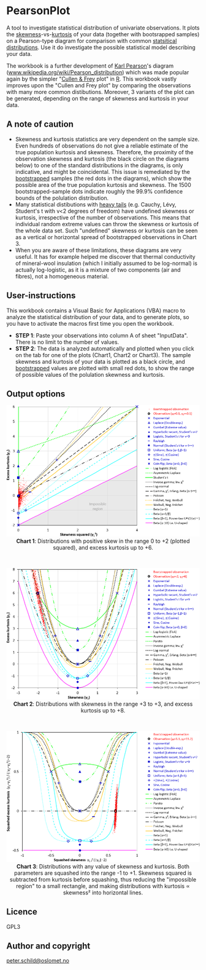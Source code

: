 # PearsonPlot
A tool to investigate statistical distribution of univariate observations. It plots the [skewness](https://en.wikipedia.org/wiki/Skewness)-vs-[kurtosis](https://en.wikipedia.org/wiki/Kurtosis) of your data (together with bootsrapped samples) on a Pearson-type diagram for comparison with common [statsitical distributions](https://en.wikipedia.org/wiki/List_of_probability_distributions). Use it do investigate the possible statistical model describing your data.

The workbook is a further development of [Karl Pearson](https://en.wikipedia.org/wiki/Karl_Pearson)'s diagram (www.wikipedia.org/wiki/Pearson_distribution) which was made popular again by the simpler "[Cullen & Frey](https://www.springer.com/gp/book/9780306459566) plot" in [R](https://cran.r-project.org/web/packages/fitdistrplus/vignettes/paper2JSS.pdf). This workbook vastly improves upon the "Cullen and Frey plot" by comparing the observations with many more common distibutions. Moreover, 3 variants of the plot can be generated, depending on the range of skewness and kurtosis in your data.

## A note of caution
- Skewness and kurtosis statistics are very dependent on the sample size. Even hundreds of observations do not give a reliable estimate of the true population kurtosis and skewness. Therefore, the proximity of the observation skewness and kurtosis (the black circle on the diagrams below) to one of the standard distributions in the diagrams, is only indicative, and might be coincidental. This issue is remediated by the [bootstrapped](https://en.wikipedia.org/wiki/Bootstrapping_(statistics)) samples (the red dots in the diagrams), which show the possible area of the true population kurtosis and skewness. The 1500 bootstrapped-sample dots indicate roughly the 99.9% confidence bounds of the polulation distribution.
- Many statistical distibutions with [heavy tails](https://en.wikipedia.org/wiki/Heavy-tailed_distribution) (e.g. Cauchy, Lévy, Student's t with v<2 degrees of freedom) have undefined skewness or kurtosis, irrespective of the number of observations. This means that individual random extreme values can throw the skewness or kurtosis of the whole data set. Such "undefined" skewness or kurtosis can be seen as a vertical or horizontal spread of bootstrapped observations in Chart 3.
- When you are aware of these limitations, these diagrams are very useful. It has for example helped me discover that thermal conductivity of mineral-wool insulation (which I initially assumed to be log-normal) is actually log-logistic, as it is a mixture of two components (air and fibres), not a homogeneous material.

## User-instructions
This workbook contains a Visual Basic for Applications (VBA) macro to analyze the statistical distribution of your data, and to generate plots, so you have to activate the macros first time you open the workbook.
- <b>STEP 1</b>: Paste your observations into column A of sheet "InputData". There is no limit to the number of values.
- <b>STEP 2</b>: The data is analyzed automatically and plotted when you click on the tab for one of the plots (Chart1, Chart2 or Chart3). The sample skewness and kurtosis of your data is plotted as a black circle, and [bootstrapped](https://en.wikipedia.org/wiki/Bootstrapping_(statistics)) values are plotted with small red dots, to show the range of possible values of the polulation skewness and kurtosis.

## Output options
<p align="center"><img src="images/Chart1.png" alt="Chart 1"/><br/>
<b>Chart 1</b>: Distributions with positive skew in the range 0 to +2 (plotted squared), and excess kurtosis up to +6.</p>
<br/>
<p align="center"><img src="images/Chart2.png" alt="Chart 2"/><br/>
<b>Chart 2</b>: Distributions with skewness in the range +3 to +3, and excess kurtosis up to +8.</p>
<br/>
<p align="center"><img src="images/Chart3.png" alt="Chart 3"/><br/>
<b>Chart 3</b>: Distributions with any value of skewness and kurtosis. Both parameters are squashed into the range -1 to +1. Skewness squared is subtracted from kurtosis before squashing, thus reducing the "impossible region" to a small rectangle, and making  distributions with kurtosis &Proportional; skewness² into horizontal lines.</p>

## Licence
GPL3

## Author and copyright
peter.schild@oslomet.no 
